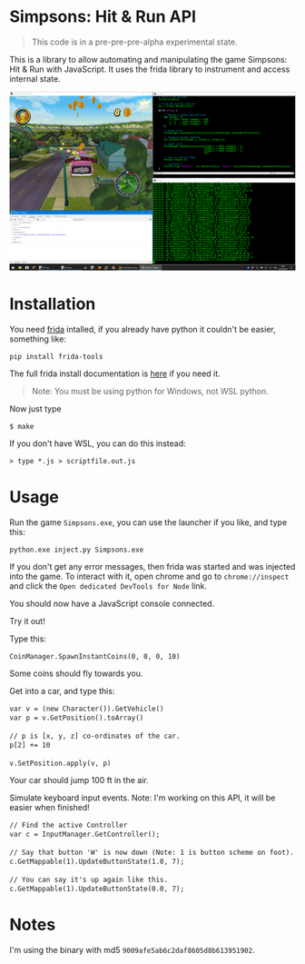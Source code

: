 # Simpsons: Hit & Run API

> This code is in a pre-pre-pre-alpha experimental state.

This is a library to allow automating and manipulating the game Simpsons: Hit &
Run with JavaScript. It uses the frida library to instrument and access
internal state.

[![Screenshot](doc/fuzzing-small.png)](doc/fuzzing.png)


# Installation

You need [frida](https://frida.re/) intalled, if you already have python it
couldn't be easier, something like:

```
pip install frida-tools
```

The full frida install documentation is
[here](https://www.frida.re/docs/installation/) if you need it.

> Note: You must be using python for Windows, not WSL python.

Now just type

```
$ make
```

If you don't have WSL, you can do this instead:

```
> type *.js > scriptfile.out.js
```

# Usage

Run the game `Simpsons.exe`, you can use the launcher if you like, and type this:


```
python.exe inject.py Simpsons.exe
```

If you don't get any error messages, then frida was started and was injected
into the game. To interact with it, open chrome and go to `chrome://inspect`
and click the `Open dedicated DevTools for Node` link.

You should now have a JavaScript console connected.

Try it out!

Type this:

```
CoinManager.SpawnInstantCoins(0, 0, 0, 10)
```

Some coins should fly towards you.

Get into a car, and type this:

```
var v = (new Character()).GetVehicle()
var p = v.GetPosition().toArray()

// p is [x, y, z] co-ordinates of the car.
p[2] += 10

v.SetPosition.apply(v, p)
```

Your car should jump 100 ft in the air.

Simulate keyboard input events. Note: I'm working on this API, it will be
easier when finished!

```
// Find the active Controller
var c = InputManager.GetController();

// Say that button 'W' is now down (Note: 1 is button scheme on foot).
c.GetMappable(1).UpdateButtonState(1.0, 7);

// You can say it's up again like this.
c.GetMappable(1).UpdateButtonState(0.0, 7);
```

# Notes

I'm using the binary with md5 `9009afe5ab6c2daf8605d8b613951902`.


